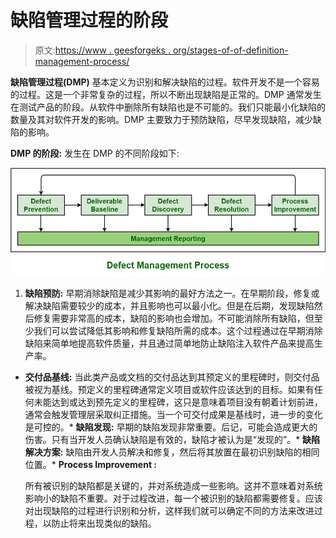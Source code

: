 # 缺陷管理过程的阶段

> 原文:[https://www . geesforgeks . org/stages-of-of-definition-management-process/](https://www.geeksforgeeks.org/stages-of-defect-management-process/)

**缺陷管理过程(DMP)** 基本定义为识别和解决缺陷的过程。软件开发不是一个容易的过程。这是一个非常复杂的过程，所以不断出现缺陷是正常的。DMP 通常发生在测试产品的阶段。从软件中删除所有缺陷也是不可能的。我们只能最小化缺陷的数量及其对软件开发的影响。DMP 主要致力于预防缺陷，尽早发现缺陷，减少缺陷的影响。

**DMP 的阶段:**
发生在 DMP 的不同阶段如下:

![](img/b18923d3f40d46030fa0fe2df6586a4a.png)

1.  **缺陷预防:**
    早期消除缺陷是减少其影响的最好方法之一。在早期阶段，修复或解决缺陷需要较少的成本，并且影响也可以最小化。但是在后期，发现缺陷然后修复需要非常高的成本，缺陷的影响也会增加。不可能消除所有缺陷，但至少我们可以尝试降低其影响和修复缺陷所需的成本。这个过程通过在早期消除缺陷来简单地提高软件质量，并且通过简单地防止缺陷注入软件产品来提高生产率。

*   **交付品基线:**
    当此类产品或文档的交付品达到其预定义的里程碑时，则交付品被视为基线。预定义的里程碑通常定义项目或软件应该达到的目标。如果有任何未能达到或达到预先定义的里程碑，这只是意味着项目没有朝着计划前进，通常会触发管理层采取纠正措施。当一个可交付成果是基线时，进一步的变化是可控的。*   **缺陷发现:**
    早期的缺陷发现非常重要。后记，可能会造成更大的伤害。只有当开发人员确认缺陷是有效的，缺陷才被认为是“发现的”。*   **缺陷解决方案:**
    缺陷由开发人员解决和修复，然后将其放置在最初识别缺陷的相同位置。*   **Process Improvement :**

    所有被识别的缺陷都是关键的，并对系统造成一些影响。这并不意味着对系统影响小的缺陷不重要。对于过程改进，每一个被识别的缺陷都需要修复。应该对出现缺陷的过程进行识别和分析，这样我们就可以确定不同的方法来改进过程，以防止将来出现类似的缺陷。